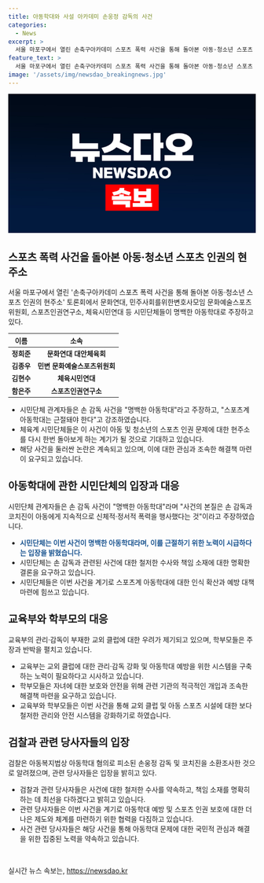 ```yaml
---
title: 아동학대와 사설 아카데미 손웅정 감독의 사건
categories:
  - News
excerpt: >
  서울 마포구에서 열린 손축구아카데미 스포츠 폭력 사건을 통해 돌아본 아동·청소년 스포츠 인권의 현주소’ 토론회에서 손축구아카데미의 아동학대 논란이 뜨거운 감정을 자아내고 있습니다. 시민단체들은 명백한 아동학대라며 스포츠계 아동학대를 근절해야 한다고 촉구했으며, 검찰은 아동학대 혐의로 손 감독과 코치 2명을 조사하고 있습니다. 이에 대해 손 감독은 합의금 요구를 반박하고 있지만, 시민단체들은 아동학대로 명백하다고 주장하고 있습니다. 또한, 교외 클럽의 부처 관리와 학원법에 대한 관리 강화가 필요하다는 목소리가 나오고 있습니다.
feature_text: >
  서울 마포구에서 열린 손축구아카데미 스포츠 폭력 사건을 통해 돌아본 아동·청소년 스포츠 인권의 현주소’ 토론회에서 손축구아카데미의 아동학대 논란이 뜨거운 감정을 자아내고 있습니다. 시민단체들은 명백한 아동학대라며 스포츠계 아동학대를 근절해야 한다고 촉구했으며, 검찰은 아동학대 혐의로 손 감독과 코치 2명을 조사하고 있습니다. 이에 대해 손 감독은 합의금 요구를 반박하고 있지만, 시민단체들은 아동학대로 명백하다고 주장하고 있습니다. 또한, 교외 클럽의 부처 관리와 학원법에 대한 관리 강화가 필요하다는 목소리가 나오고 있습니다.
image: '/assets/img/newsdao_breakingnews.jpg'
---
```


<p><img src="/assets/img/newsdao_breakingnews.jpg" alt="firstkoreanews 속보" /></p>

<h2 data-ke-size="size26">스포츠 폭력 사건을 돌아본 아동·청소년 스포츠 인권의 현주소</h2>

<p data-ke-size="size16">서울 마포구에서 열린 '손축구아카데미 스포츠 폭력 사건을 통해 돌아본 아동·청소년 스포츠 인권의 현주소' 토론회에서 문화연대, 민주사회를위한변호사모임 문화예술스포츠위원회, 스포츠인권연구소, 체육시민연대 등 시민단체들이 명백한 아동학대로 주장하고 있다.</p>

<table>
<thead>
<tr>
<th style="text-align: center;">이름</th>
<th style="text-align: center;">소속</th>
</tr>
</thead>
<tbody>
<tr>
<td style="text-align: center;"><b>정희준</b></td>
<td style="text-align: center;"><b>문화연대 대안체육회</b></td>
</tr>
<tr>
<td style="text-align: center;"><b>김종우</b></td>
<td style="text-align: center;"><b>민변 문화예술스포츠위원회</b></td>
</tr>
<tr>
<td style="text-align: center;"><b>김현수</b></td>
<td style="text-align: center;"><b>체육시민연대</b></td>
</tr>
<tr>
<td style="text-align: center;"><b>함은주</b></td>
<td style="text-align: center;"><b>스포츠인권연구소</b></td>
</tr>
</tbody>
</table>

<ul>
<li>시민단체 관계자들은 손 감독 사건을 "명백한 아동학대"라고 주장하고, "스포츠계 아동학대는 근절돼야 한다"고 강조하였습니다.</li>
<li>체육계 시민단체들은 이 사건이 아동 및 청소년의 스포츠 인권 문제에 대한 현주소를 다시 한번 돌아보게 하는 계기가 될 것으로 기대하고 있습니다.</li>
<li>해당 사건을 둘러싼 논란은 계속되고 있으며, 이에 대한 관심과 조속한 해결책 마련이 요구되고 있습니다.</li>
</ul>

<h2 data-ke-size="size26">아동학대에 관한 시민단체의 입장과 대응</h2>

<p data-ke-size="size16">시민단체 관계자들은 손 감독 사건이 "명백한 아동학대"라며 "사건의 본질은 손 감독과 코치진이 아동에게 지속적으로 신체적·정서적 폭력을 행사했다는 것"이라고 주장하였습니다.</p>

<ul>
<li><b><span style="color: #1a5490;">시민단체는 이번 사건이 명백한 아동학대라며, 이를 근절하기 위한 노력이 시급하다는 입장을 밝혔습니다.</span></b></li>
<li>시민단체는 손 감독과 관련된 사건에 대한 철저한 수사와 책임 소재에 대한 명확한 결론을 요구하고 있습니다.</li>
<li>시민단체들은 이번 사건을 계기로 스포츠계 아동학대에 대한 인식 확산과 예방 대책 마련에 힘쓰고 있습니다.</li>
</ul>

<h2 data-ke-size="size26">교육부와 학부모의 대응</h2>

<p data-ke-size="size16">교육부의 관리·감독이 부재한 교외 클럽에 대한 우려가 제기되고 있으며, 학부모들은 주장과 반박을 펼치고 있습니다.</p>

<ul>
<li>교육부는 교외 클럽에 대한 관리·감독 강화 및 아동학대 예방을 위한 시스템을 구축하는 노력이 필요하다고 시사하고 있습니다.</li>
<li>학부모들은 자녀에 대한 보호와 안전을 위해 관련 기관의 적극적인 개입과 조속한 해결책 마련을 요구하고 있습니다.</li>
<li>교육부와 학부모들은 이번 사건을 통해 교외 클럽 및 아동 스포츠 시설에 대한 보다 철저한 관리와 안전 시스템을 강화하기로 하였습니다.</li>
</ul>

<h2 data-ke-size="size26">검찰과 관련 당사자들의 입장</h2>

<p data-ke-size="size16">검찰은 아동복지법상 아동학대 혐의로 피소된 손웅정 감독 및 코치진을 소환조사한 것으로 알려졌으며, 관련 당사자들은 입장을 밝히고 있다.</p>

<ul>
<li>검찰과 관련 당사자들은 사건에 대한 철저한 수사를 약속하고, 책임 소재를 명확히 하는 데 최선을 다하겠다고 밝히고 있습니다.</li>
<li>관련 당사자들은 이번 사건을 계기로 아동학대 예방 및 스포츠 인권 보호에 대한 더 나은 제도와 체계를 마련하기 위한 협력을 다짐하고 있습니다.</li>
<li>사건 관련 당사자들은 해당 사건을 통해 아동학대 문제에 대한 국민적 관심과 해결을 위한 집중된 노력을 약속하고 있습니다.</li>
</ul>

<p data-ke-size="size16">&nbsp;</p>
실시간 뉴스 속보는, <a href="https://newsdao.kr" rel="dofollow">https://newsdao.kr</a>


